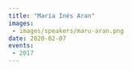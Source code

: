 ```yaml
---
title: "María Inés Aran"
images:
 - images/speakers/maru-aran.png
date: 2020-02-07
events:
 - 2017
---
```


